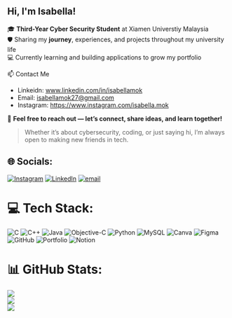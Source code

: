 ## Hi, I'm Isabella!

🎓 **Third-Year Cyber Security Student** at Xiamen Universtiy Malaysia<br/>
🛡 Sharing my **journey**, experiences, and projects throughout my university life<br/>
💻 Currently learning and building applications to grow my portfolio<br/>

📫 Contact Me
- Linkeidn: www.linkedin.com/in/isabellamok 
- Email: isabellamok27@gmail.com
- Instagram: https://www.instagram.com/isabella.mok

💌 **Feel free to reach out — let’s connect, share ideas, and learn together!**  
> Whether it’s about cybersecurity, coding, or just saying hi, I’m always open to making new friends in tech.


## 🌐 Socials:
[![Instagram](https://img.shields.io/badge/Instagram-%23E4405F.svg?logo=Instagram&logoColor=white)](https://instagram.com/https://www.instagram.com/isabella.mok) [![LinkedIn](https://img.shields.io/badge/LinkedIn-%230077B5.svg?logo=linkedin&logoColor=white)](https://linkedin.com/in/http://www.linkedin.com/in/isabellamok) [![email](https://img.shields.io/badge/Email-D14836?logo=gmail&logoColor=white)](mailto:isabellamok27@gmail.com) 

# 💻 Tech Stack:
![C](https://img.shields.io/badge/c-%2300599C.svg?style=for-the-badge&logo=c&logoColor=white) ![C++](https://img.shields.io/badge/c++-%2300599C.svg?style=for-the-badge&logo=c%2B%2B&logoColor=white) ![Java](https://img.shields.io/badge/java-%23ED8B00.svg?style=for-the-badge&logo=openjdk&logoColor=white) ![Objective-C](https://img.shields.io/badge/OBJECTIVE--C-%233A95E3.svg?style=for-the-badge&logo=apple&logoColor=white) ![Python](https://img.shields.io/badge/python-3670A0?style=for-the-badge&logo=python&logoColor=ffdd54) ![MySQL](https://img.shields.io/badge/mysql-4479A1.svg?style=for-the-badge&logo=mysql&logoColor=white) ![Canva](https://img.shields.io/badge/Canva-%2300C4CC.svg?style=for-the-badge&logo=Canva&logoColor=white) ![Figma](https://img.shields.io/badge/figma-%23F24E1E.svg?style=for-the-badge&logo=figma&logoColor=white) ![GitHub](https://img.shields.io/badge/github-%23121011.svg?style=for-the-badge&logo=github&logoColor=white) ![Portfolio](https://img.shields.io/badge/Portfolio-%23000000.svg?style=for-the-badge&logo=firefox&logoColor=#FF7139) ![Notion](https://img.shields.io/badge/Notion-%23000000.svg?style=for-the-badge&logo=notion&logoColor=white)
# 📊 GitHub Stats:
![](https://github-readme-stats.vercel.app/api?username=IsabellaMok&theme=radical&hide_border=true&include_all_commits=false&count_private=true)<br/>
![](https://nirzak-streak-stats.vercel.app/?user=IsabellaMok&theme=radical&hide_border=true)<br/>
![](https://github-readme-stats.vercel.app/api/top-langs/?username=IsabellaMok&theme=radical&hide_border=true&include_all_commits=false&count_private=true&layout=compact)

<!-- Proudly created with GPRM ( https://gprm.itsvg.in ) -->
